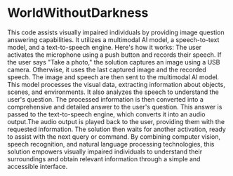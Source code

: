 # WorldWithoutDarkness
This code assists visually impaired individuals by providing image question answering capabilities. It utilizes a multimodal AI model, a speech-to-text model, and a text-to-speech engine. 
Here's how it works:
The user activates the microphone using a push button and records their speech. If the user says "Take a photo," the solution captures an image using a USB camera. Otherwise, it uses the last captured image       and the recorded speech.
The image and speech are then sent to the multimodal AI model. This model processes the visual data, extracting information about objects, scenes, and environments. It also analyzes the speech to understand       the user's question.
The processed information is then converted into a comprehensive and detailed answer to the user's question. This answer is passed to the text-to-speech engine, which converts it into an audio output.The audio output is played back to the user, providing them with the requested information. The solution then waits for another activation, ready to assist with the next query or command.
By combining computer vision, speech recognition, and natural language processing technologies, this solution empowers visually impaired individuals to understand their surroundings and obtain relevant information through a simple and accessible interface.
